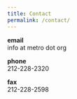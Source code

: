 ```yaml
---
title: Contact
permalink: /contact/
---
```


**email**  
info at metro dot org  

**phone**  
212-228-2320  

**fax**  
212-228-2598  


